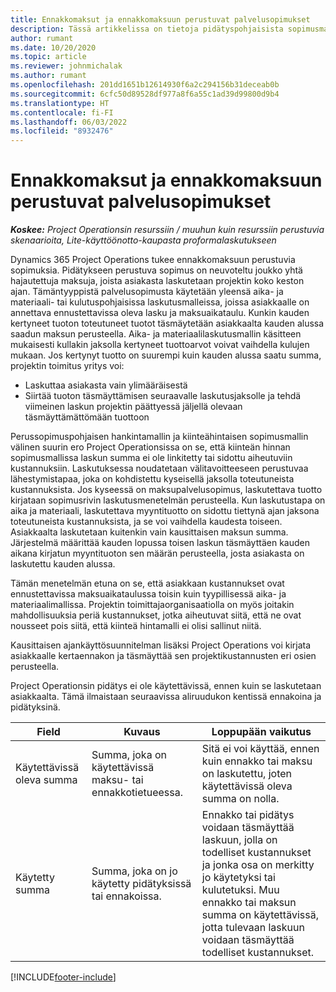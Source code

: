 ```yaml
---
title: Ennakkomaksut ja ennakkomaksuun perustuvat palvelusopimukset
description: Tässä artikkelissa on tietoja pidätyspohjaisista sopimusmalleista ja ennakoista Project Operationsissa.
author: rumant
ms.date: 10/20/2020
ms.topic: article
ms.reviewer: johnmichalak
ms.author: rumant
ms.openlocfilehash: 201dd1651b12614930f6a2c294156b31deceab0b
ms.sourcegitcommit: 6cfc50d89528df977a8f6a55c1ad39d99800d9b4
ms.translationtype: HT
ms.contentlocale: fi-FI
ms.lasthandoff: 06/03/2022
ms.locfileid: "8932476"
---
```

# <a name="advances-and-retainer-based-contracts"></a>Ennakkomaksut ja ennakkomaksuun perustuvat palvelusopimukset


_**Koskee:** Project Operationsin resurssiin / muuhun kuin resurssiin perustuvia skenaarioita, Lite-käyttöönotto-kaupasta proformalaskutukseen_

Dynamics 365 Project Operations tukee ennakkomaksuun perustuvia sopimuksia. Pidätykseen perustuva sopimus on neuvoteltu joukko yhtä hajautettuja maksuja, joista asiakasta laskutetaan projektin koko keston ajan. Tämäntyyppistä palvelusopimusta käytetään yleensä aika- ja materiaali- tai kulutuspohjaisissa laskutusmalleissa, joissa asiakkaalle on annettava ennustettavissa oleva lasku ja maksuaikataulu. Kunkin kauden kertyneet tuoton toteutuneet tuotot täsmäytetään asiakkaalta kauden alussa saadun maksun perusteella. Aika- ja materiaalilaskutusmallin käsitteen mukaisesti kullakin jaksolla kertyneet tuottoarvot voivat vaihdella kulujen mukaan. Jos kertynyt tuotto on suurempi kuin kauden alussa saatu summa, projektin toimitus yritys voi:

- Laskuttaa asiakasta vain ylimääräisestä 
- Siirtää tuoton täsmäyttämisen seuraavalle laskutusjaksolle ja tehdä viimeinen laskun projektin päättyessä jäljellä olevaan täsmäyttämättömään tuottoon

Perussopimuspohjaisen hankintamallin ja kiinteähintaisen sopimusmallin välinen suurin ero Project Operationsissa on se, että kiinteän hinnan sopimusmallissa laskun summa ei ole linkitetty tai sidottu aiheutuviin kustannuksiin. Laskutuksessa noudatetaan välitavoitteeseen perustuvaa lähestymistapaa, joka on kohdistettu kyseisellä jaksolla toteutuneista kustannuksista. Jos kyseessä on maksupalvelusopimus, laskutettava tuotto kirjataan sopimusrivin laskutusmenetelmän perusteella. Kun laskutustapa on aika ja materiaali, laskutettava myyntituotto on sidottu tiettynä ajan jaksona toteutuneista kustannuksista, ja se voi vaihdella kaudesta toiseen. Asiakkaalta laskutetaan kuitenkin vain kausittaisen maksun summa. Järjestelmä määrittää kauden lopussa toisen laskun täsmäyttäen kauden aikana kirjatun myyntituoton sen määrän perusteella, josta asiakasta on laskutettu kauden alussa.

Tämän menetelmän etuna on se, että asiakkaan kustannukset ovat ennustettavissa maksuaikataulussa toisin kuin tyypillisessä aika- ja materiaalimallissa. Projektin toimittajaorganisaatiolla on myös joitakin mahdollisuuksia periä kustannukset, jotka aiheutuvat siitä, että ne ovat nousseet pois siitä, että kiinteä hintamalli ei olisi sallinut niitä.

Kausittaisen ajankäyttösuunnitelman lisäksi Project Operations voi kirjata asiakkaalle kertaennakon ja täsmäyttää sen projektikustannusten eri osien perusteella.

Project Operationsin pidätys ei ole käytettävissä, ennen kuin se laskutetaan asiakkaalta. Tämä ilmaistaan seuraavissa aliruudukon kentissä ennakoina ja pidätyksinä.

| Field | Kuvaus | Loppupään vaikutus |
| --- | --- | --- |
| Käytettävissä oleva summa | Summa, joka on käytettävissä maksu- tai ennakkotietueessa. | Sitä ei voi käyttää, ennen kuin ennakko tai maksu on laskutettu, joten käytettävissä oleva summa on nolla. |
| Käytetty summa | Summa, joka on jo käytetty pidätyksissä tai ennakoissa. | Ennakko tai pidätys voidaan täsmäyttää laskuun, jolla on todelliset kustannukset ja jonka osa on merkitty jo käytetyksi tai kulutetuksi. Muu ennakko tai maksun summa on käytettävissä, jotta tulevaan laskuun voidaan täsmäyttää todelliset kustannukset. |


[!INCLUDE[footer-include](../../includes/footer-banner.md)]